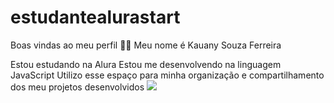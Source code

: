 # estudantealurastart
Boas vindas ao meu perfil 💙💙
Meu nome é Kauany Souza Ferreira

Estou estudando na Alura
Estou me desenvolvendo na linguagem JavaScript
Utilizo esse espaço para minha organização e compartilhamento dos meu projetos desenvolvidos
![](link)
